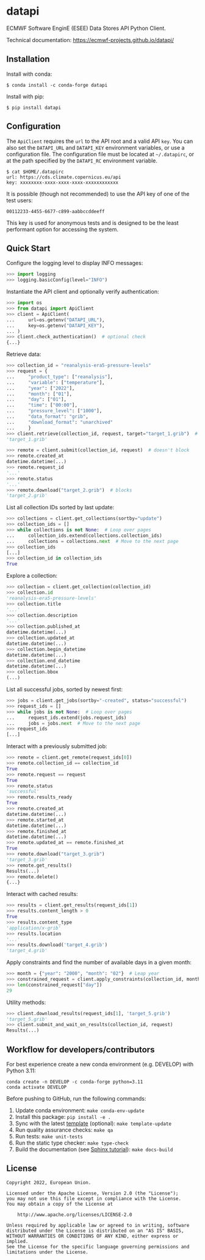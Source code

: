 # datapi

ECMWF Software EnginE (ESEE) Data Stores API Python Client.

Technical documentation: https://ecmwf-projects.github.io/datapi/

## Installation

Install with conda:

```
$ conda install -c conda-forge datapi
```

Install with pip:

```
$ pip install datapi
```

## Configuration

The `ApiClient` requires the `url` to the API root and a valid API `key`. You can also set the `DATAPI_URL` and `DATAPI_KEY` environment variables, or use a configuration file.
The configuration file must be located at `~/.datapirc`, or at the path specified by the `DATAPI_RC` environment variable.

```
$ cat $HOME/.datapirc
url: https://cds.climate.copernicus.eu/api
key: xxxxxxxx-xxxx-xxxx-xxxx-xxxxxxxxxxxx
```

It is possible (though not recommended) to use the API key of one of the test users:

```
00112233-4455-6677-c899-aabbccddeeff
```

This key is used for anonymous tests and is designed to be the least performant option for accessing the system.

## Quick Start

Configure the logging level to display INFO messages:

```python
>>> import logging
>>> logging.basicConfig(level="INFO")

```

Instantiate the API client and optionally verify authentication:

```python
>>> import os
>>> from datapi import ApiClient
>>> client = ApiClient(
...     url=os.getenv("DATAPI_URL"),
...     key=os.getenv("DATAPI_KEY"),
... )
>>> client.check_authentication()  # optional check
{...}

```

Retrieve data:

```python
>>> collection_id = "reanalysis-era5-pressure-levels"
>>> request = {
...     "product_type": ["reanalysis"],
...     "variable": ["temperature"],
...     "year": ["2022"],
...     "month": ["01"],
...     "day": ["01"],
...     "time": ["00:00"],
...     "pressure_level": ["1000"],
...     "data_format": "grib",
...     "download_format": "unarchived"
...     }
>>> client.retrieve(collection_id, request, target="target_1.grib")  # blocks
'target_1.grib'

>>> remote = client.submit(collection_id, request)  # doesn't block
>>> remote.created_at
datetime.datetime(...)
>>> remote.request_id
'...'
>>> remote.status
'...'
>>> remote.download("target_2.grib")  # blocks
'target_2.grib'

```

List all collection IDs sorted by last update:

```python
>>> collections = client.get_collections(sortby="update")
>>> collection_ids = []
>>> while collections is not None:  # Loop over pages
...     collection_ids.extend(collections.collection_ids)
...     collections = collections.next  # Move to the next page
>>> collection_ids
[...]
>>> collection_id in collection_ids
True

```

Explore a collection:

```python
>>> collection = client.get_collection(collection_id)
>>> collection.id
'reanalysis-era5-pressure-levels'
>>> collection.title
'...'
>>> collection.description
'...'
>>> collection.published_at
datetime.datetime(...)
>>> collection.updated_at
datetime.datetime(...)
>>> collection.begin_datetime
datetime.datetime(...)
>>> collection.end_datetime
datetime.datetime(...)
>>> collection.bbox
(...)

```

List all successful jobs, sorted by newest first:

```python
>>> jobs = client.get_jobs(sortby="-created", status="successful")
>>> request_ids = []
>>> while jobs is not None:  # Loop over pages
...     request_ids.extend(jobs.request_ids)
...     jobs = jobs.next  # Move to the next page
>>> request_ids
[...]

```

Interact with a previously submitted job:

```python
>>> remote = client.get_remote(request_ids[0])
>>> remote.collection_id == collection_id
True
>>> remote.request == request
True
>>> remote.status
'successful'
>>> remote.results_ready
True
>>> remote.created_at
datetime.datetime(...)
>>> remote.started_at
datetime.datetime(...)
>>> remote.finished_at
datetime.datetime(...)
>>> remote.updated_at == remote.finished_at
True
>>> remote.download("target_3.grib")
'target_3.grib'
>>> remote.get_results()
Results(...)
>>> remote.delete()
{...}

```

Interact with cached results:

```python
>>> results = client.get_results(request_ids[1])
>>> results.content_length > 0
True
>>> results.content_type
'application/x-grib'
>>> results.location
'...'
>>> results.download('target_4.grib')
'target_4.grib'

```

Apply constraints and find the number of available days in a given month:

```python
>>> month = {"year": "2000", "month": "02"}  # Leap year
>>> constrained_request = client.apply_constraints(collection_id, month)
>>> len(constrained_request["day"])
29

```

Utility methods:

```python
>>> client.download_results(request_ids[1], 'target_5.grib')
'target_5.grib'
>>> client.submit_and_wait_on_results(collection_id, request)
Results(...)

```

## Workflow for developers/contributors

For best experience create a new conda environment (e.g. DEVELOP) with Python 3.11:

```
conda create -n DEVELOP -c conda-forge python=3.11
conda activate DEVELOP
```

Before pushing to GitHub, run the following commands:

1. Update conda environment: `make conda-env-update`
1. Install this package: `pip install -e .`
1. Sync with the latest [template](https://github.com/ecmwf-projects/cookiecutter-conda-package) (optional): `make template-update`
1. Run quality assurance checks: `make qa`
1. Run tests: `make unit-tests`
1. Run the static type checker: `make type-check`
1. Build the documentation (see [Sphinx tutorial](https://www.sphinx-doc.org/en/master/tutorial/)): `make docs-build`

## License

```
Copyright 2022, European Union.

Licensed under the Apache License, Version 2.0 (the "License");
you may not use this file except in compliance with the License.
You may obtain a copy of the License at

    http://www.apache.org/licenses/LICENSE-2.0

Unless required by applicable law or agreed to in writing, software
distributed under the License is distributed on an "AS IS" BASIS,
WITHOUT WARRANTIES OR CONDITIONS OF ANY KIND, either express or implied.
See the License for the specific language governing permissions and
limitations under the License.
```
